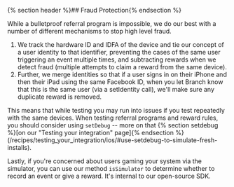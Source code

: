 
{% section header %}## Fraud Protection{% endsection %}

While a bulletproof referral program is impossible, we do our best with a number of different mechanisms to stop high level fraud. 

1. We track the hardware ID and IDFA of the device and tie our concept of a user identity to that identifier, preventing the cases of the same user triggering an event multiple times, and subtracting rewards when we detect fraud (multiple attempts to claim a reward from the same device). 
2. Further, we merge identities so that if a user signs in on their iPhone and then their iPad using the same Facebook ID, when you let Branch know that this is the same user (via a setIdentity call), we'll make sure any duplicate reward is removed. 

This means that while testing you may run into issues if you test repeatedly with the same devices. When testing referral programs and reward rules, you should consider using `setDebug` -- more on that {% section setdebug %}[on our "Testing your integration" page]{% endsection %}(/recipes/testing_your_integration/ios/#use-setdebug-to-simulate-fresh-installs).

Lastly, if you're concerned about users gaming your system via the simulator, you can use our method `isSimulator` to determine whether to record an event or give a reward. It's internal to our open-source SDK.
